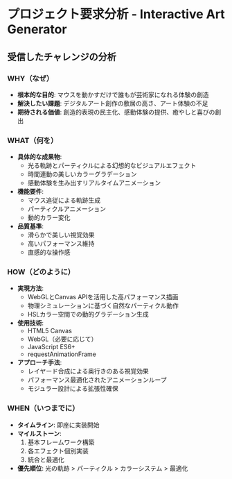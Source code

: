 # プロジェクト要求分析 - Interactive Art Generator

## 受信したチャレンジの分析

### WHY（なぜ）
- **根本的な目的**: マウスを動かすだけで誰もが芸術家になれる体験の創造
- **解決したい課題**: デジタルアート創作の敷居の高さ、アート体験の不足
- **期待される価値**: 創造的表現の民主化、感動体験の提供、癒やしと喜びの創出

### WHAT（何を）
- **具体的な成果物**: 
  - 光る軌跡とパーティクルによる幻想的なビジュアルエフェクト
  - 時間連動の美しいカラーグラデーション
  - 感動体験を生み出すリアルタイムアニメーション
- **機能要件**: 
  - マウス追従による軌跡生成
  - パーティクルアニメーション
  - 動的カラー変化
- **品質基準**: 
  - 滑らかで美しい視覚効果
  - 高いパフォーマンス維持
  - 直感的な操作感

### HOW（どのように）
- **実現方法**: 
  - WebGLとCanvas APIを活用した高パフォーマンス描画
  - 物理シミュレーションに基づく自然なパーティクル動作
  - HSLカラー空間での動的グラデーション生成
- **使用技術**: 
  - HTML5 Canvas
  - WebGL（必要に応じて）
  - JavaScript ES6+
  - requestAnimationFrame
- **アプローチ手法**: 
  - レイヤード合成による奥行きのある視覚効果
  - パフォーマンス最適化されたアニメーションループ
  - モジュラー設計による拡張性確保

### WHEN（いつまでに）
- **タイムライン**: 即座に実装開始
- **マイルストーン**: 
  1. 基本フレームワーク構築
  2. 各エフェクト個別実装
  3. 統合と最適化
- **優先順位**: 光の軌跡 > パーティクル > カラーシステム > 最適化